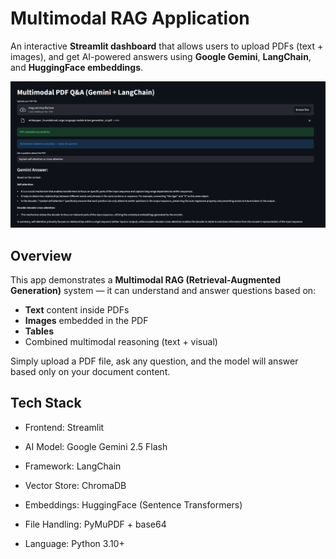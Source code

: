 #  Multimodal RAG Application

An interactive **Streamlit dashboard** that allows users to upload PDFs (text + images), and get AI-powered answers using **Google Gemini**, **LangChain**, and **HuggingFace embeddings**.

![App Preview](streamlit_dashboard.png)



##  Overview

This app demonstrates a **Multimodal RAG (Retrieval-Augmented Generation)** system — it can understand and answer questions based on:
- **Text** content inside PDFs
- **Images** embedded in the PDF
- **Tables**
- Combined multimodal reasoning (text + visual)

Simply upload a PDF file, ask any question, and the model will answer based only on your document content.


##  Tech Stack

- Frontend: Streamlit 

- AI Model: Google Gemini 2.5 Flash

- Framework: LangChain

- Vector Store: ChromaDB

- Embeddings: HuggingFace (Sentence Transformers)

- File Handling: PyMuPDF + base64

- Language: Python 3.10+




